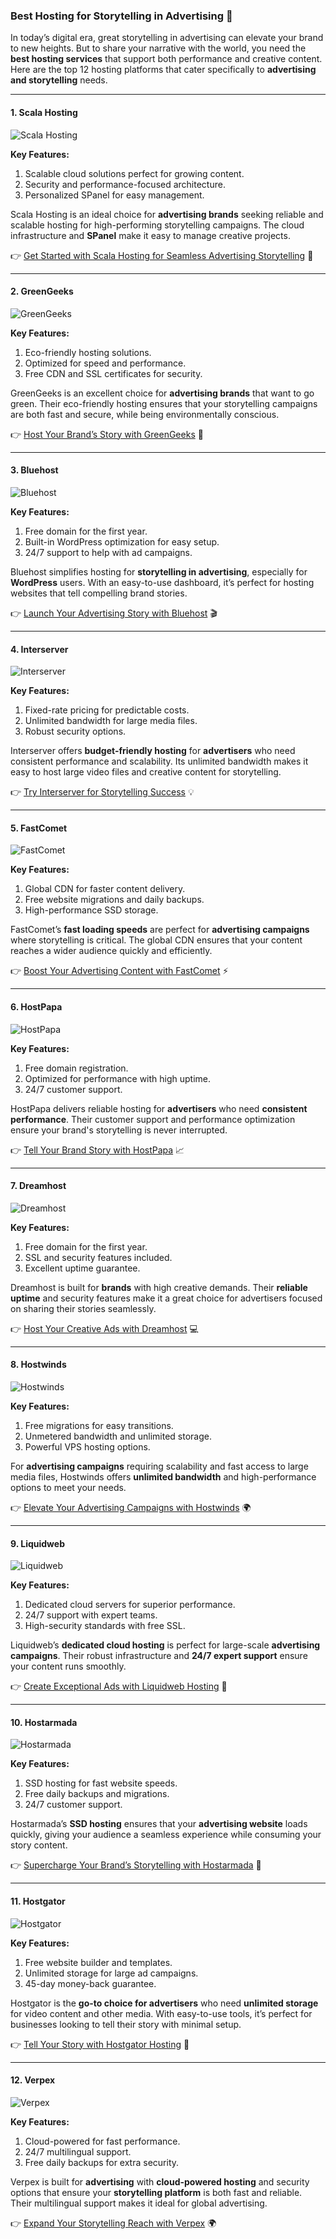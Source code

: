 ### Best Hosting for Storytelling in Advertising 🎥

In today’s digital era, great storytelling in advertising can elevate your brand to new heights. But to share your narrative with the world, you need the **best hosting services** that support both performance and creative content. Here are the top 12 hosting platforms that cater specifically to **advertising and storytelling** needs.

---

#### 1. Scala Hosting
![Scala Hosting](https://i.imgur.com/uJ5JIK3.png "Scala Web Hosting")

**Key Features:**
1. Scalable cloud solutions perfect for growing content.
2. Security and performance-focused architecture.
3. Personalized SPanel for easy management.

Scala Hosting is an ideal choice for **advertising brands** seeking reliable and scalable hosting for high-performing storytelling campaigns. The cloud infrastructure and **SPanel** make it easy to manage creative projects.

👉 [Get Started with Scala Hosting for Seamless Advertising Storytelling](https://snipitx.com/scala-jy) 🚀

---

#### 2. GreenGeeks
![GreenGeeks](https://i.imgur.com/eEwuntu.jpg "GreenGeeks Hosting")

**Key Features:**
1. Eco-friendly hosting solutions.
2. Optimized for speed and performance.
3. Free CDN and SSL certificates for security.

GreenGeeks is an excellent choice for **advertising brands** that want to go green. Their eco-friendly hosting ensures that your storytelling campaigns are both fast and secure, while being environmentally conscious.

👉 [Host Your Brand’s Story with GreenGeeks](https://snipitx.com/greengeeks-jy) 🌱

---

#### 3. Bluehost
![Bluehost](https://i.imgur.com/PasFF9E.jpeg "Bluehost Hosting")

**Key Features:**
1. Free domain for the first year.
2. Built-in WordPress optimization for easy setup.
3. 24/7 support to help with ad campaigns.

Bluehost simplifies hosting for **storytelling in advertising**, especially for **WordPress** users. With an easy-to-use dashboard, it’s perfect for hosting websites that tell compelling brand stories.

👉 [Launch Your Advertising Story with Bluehost](https://snipitx.com/bluehost-jy) 🎬

---

#### 4. Interserver
![Interserver](https://i.imgur.com/OM5dOEW.jpeg "Interserver Hosting")

**Key Features:**
1. Fixed-rate pricing for predictable costs.
2. Unlimited bandwidth for large media files.
3. Robust security options.

Interserver offers **budget-friendly hosting** for **advertisers** who need consistent performance and scalability. Its unlimited bandwidth makes it easy to host large video files and creative content for storytelling.

👉 [Try Interserver for Storytelling Success](https://snipitx.com/interserver-jy) 💡

---

#### 5. FastComet
![FastComet](https://i.imgur.com/7qgXuWp.png "FastComet Hosting")

**Key Features:**
1. Global CDN for faster content delivery.
2. Free website migrations and daily backups.
3. High-performance SSD storage.

FastComet’s **fast loading speeds** are perfect for **advertising campaigns** where storytelling is critical. The global CDN ensures that your content reaches a wider audience quickly and efficiently.

👉 [Boost Your Advertising Content with FastComet](https://snipitx.com/fastcomet-jy) ⚡

---

#### 6. HostPapa
![HostPapa](https://i.imgur.com/ouDTkvl.jpeg "HostPapa Hosting")

**Key Features:**
1. Free domain registration.
2. Optimized for performance with high uptime.
3. 24/7 customer support.

HostPapa delivers reliable hosting for **advertisers** who need **consistent performance**. Their customer support and performance optimization ensure your brand's storytelling is never interrupted.

👉 [Tell Your Brand Story with HostPapa](https://snipitx.com/hostpapa-jy) 📈

---

#### 7. Dreamhost
![Dreamhost](https://i.imgur.com/rXIg8ip.jpeg "Dreamhost Hosting")

**Key Features:**
1. Free domain for the first year.
2. SSL and security features included.
3. Excellent uptime guarantee.

Dreamhost is built for **brands** with high creative demands. Their **reliable uptime** and security features make it a great choice for advertisers focused on sharing their stories seamlessly.

👉 [Host Your Creative Ads with Dreamhost](https://snipitx.com/dreamhost-jy) 💻

---

#### 8. Hostwinds
![Hostwinds](https://i.imgur.com/53aSNXx.jpeg "Hostwinds Hosting")

**Key Features:**
1. Free migrations for easy transitions.
2. Unmetered bandwidth and unlimited storage.
3. Powerful VPS hosting options.

For **advertising campaigns** requiring scalability and fast access to large media files, Hostwinds offers **unlimited bandwidth** and high-performance options to meet your needs.

👉 [Elevate Your Advertising Campaigns with Hostwinds](https://snipitx.com/hostwinds-jy) 🌍

---

#### 9. Liquidweb
![Liquidweb](https://i.imgur.com/4IvT9SC.jpeg "Liquidweb Hosting")

**Key Features:**
1. Dedicated cloud servers for superior performance.
2. 24/7 support with expert teams.
3. High-security standards with free SSL.

Liquidweb’s **dedicated cloud hosting** is perfect for large-scale **advertising campaigns**. Their robust infrastructure and **24/7 expert support** ensure your content runs smoothly.

👉 [Create Exceptional Ads with Liquidweb Hosting](https://snipitx.com/liquidweb-jy) 🎥

---

#### 10. Hostarmada
![Hostarmada](https://i.imgur.com/KFbdf3o.jpeg "Hostarmada Hosting")

**Key Features:**
1. SSD hosting for fast website speeds.
2. Free daily backups and migrations.
3. 24/7 customer support.

Hostarmada’s **SSD hosting** ensures that your **advertising website** loads quickly, giving your audience a seamless experience while consuming your story content.

👉 [Supercharge Your Brand’s Storytelling with Hostarmada](https://snipitx.com/hostarmada-jy) 🚀

---

#### 11. Hostgator
![Hostgator](https://i.imgur.com/BcVkH57.jpeg "Hostgator Hosting")

**Key Features:**
1. Free website builder and templates.
2. Unlimited storage for large ad campaigns.
3. 45-day money-back guarantee.

Hostgator is the **go-to choice for advertisers** who need **unlimited storage** for video content and other media. With easy-to-use tools, it’s perfect for businesses looking to tell their story with minimal setup.

👉 [Tell Your Story with Hostgator Hosting](https://snipitx.com/hostgator-jy) 🎤

---

#### 12. Verpex
![Verpex](https://i.imgur.com/6x5LhiS.jpeg "Verpex Hosting")

**Key Features:**
1. Cloud-powered for fast performance.
2. 24/7 multilingual support.
3. Free daily backups for extra security.

Verpex is built for **advertising** with **cloud-powered hosting** and security options that ensure your **storytelling platform** is both fast and reliable. Their multilingual support makes it ideal for global advertising.

👉 [Expand Your Storytelling Reach with Verpex](https://snipitx.com/verpex-jy) 🌍

